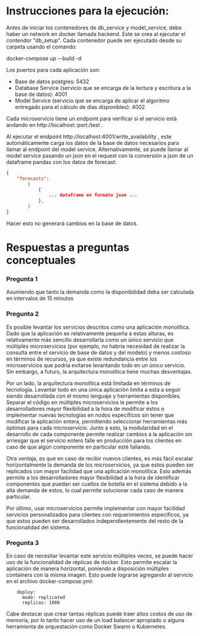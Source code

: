 # Instrucciones para la ejecución:

Antes de iniciar los contenedores de db_service y model_service, debe haber un network en docker llamada backend. Este se crea
al ejecutar el contendor "db_setup". Cada contenedor puede ser ejecutado desde su carpeta usando el comando:

docker-compose up --build -d

Los puertos para cada aplicación son:

- Base de datos postgres: 5432
- Database Service (servicio que se encarga de la lectura y escritura a la base de datos): 4001
- Model Service (servicio que se encarga de aplicar el algoritmo entregado para el cálculo de días disponibles): 4002

Cada microservicio tiene un endpoint para verificar si el servicio está andando en http://localhost::port:/test .

Al ejecutar el endpoint http://localhost:4001/write_availability , este automáticamente carga los datos de la base de datos
necesarios para llamar al endpoint del model service. Alternativamente, se puede llamar al model service pasando un json en el
request con la conversión a json de un dataframe pandas con los datos de forecast:

```json
{
    "forecasts":
        [
            {
                ... dataframe en formato json ...
            },
        ]
}
```

Hacer esto no generará cambios en la base de datos.

# Respuestas a preguntas conceptuales

### Pregunta 1
Asumiendo que tanto la demanda como la disponibilidad deba ser calculada en intervalos de 15 minutos

### Pregunta 2
Es posible levantar los servicios descritos como una aplicación monolítica. Dado que la aplicación es relativamente pequeña a
estas alturas, es relativamente más sencillo desarrollarla como un único servicio que múltiples microservicios (por ejemplo, no
habría necesidad de realizar la consulta entre el servicio de base de datos y del modelo) y menos costoso en términos de recursos,
ya que existe redundancia entre los microservicios que podría evitarse levantando todo en un único servicio. Sin embargo, a
futuro, la arquitectura monolítica tiene muchas desventajas.

Por un lado, la arquitectura monolítica está limitada en términos de tecnología. Levantar todo en una única aplicación limita a
esta a seguir siendo desarrollada con el mismo lenguaje y herramientas disponibles. Separar el código en múltiples microservicios
le permite a los desarrolladores mayor flexibilidad a la hora de modificar éstos o implementar nuevas tecnologías en nodos
específicos sin tener que modificar la aplicación entera, permitiendo seleccionar herramientas más óptimas para cada microservicio.
Junto a esto, la modularidad en el desarrollo de cada componente permite realizar cambios a la aplicación sin arriesgar que el
servicio entero falle en producción para los clientes en caso de que algún componente en particular esté fallando.

Otra ventaja, es que en caso de recibir nuevos clientes, es más fácil escalar horizontalmente la demanda de los microservicios,
ya que estos pueden ser replicados con mayor facilidad que una aplicación monolítica. Esto además permite a los desarrolladores
mayor flexibilidad a la hora de identificar componentes que puedan ser cuellos de botella en el sistema debido a la alta demanda
de estos, lo cual permite solucionar cada caso de manera particular.

Por último, usar microservicios permite implementar con mayor facilidad servicios personalizados para clientes con requerimientos
específicos, ya que estos pueden ser desarrollados independientemente del resto de la funcionalidad del sistema.

### Pregunta 3
En caso de necesitar levantar este servicio múltiples veces, se puede hacer uso de la funcionalidad de réplicas de docker. Esto
permite escalar la aplicación de manera horizontal, poniendo a disposición múltiples containers con la misma imagen. Esto puede
lograrse agregando al servicio en el archivo docker-compose.yml:

```
    deploy:
      mode: replicated
      replicas: 1000
```

Cabe destacar que crear tantas réplicas puede traer altos costos de uso de memoria, por lo tanto hacer uso de un load balancer
apropiado o alguna herramienta de orquestación como Docker Swarm o Kubernetes.
